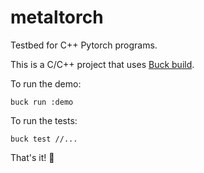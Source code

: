 # metaltorch

Testbed for C++ Pytorch programs.

This is a C/C++ project that uses [Buck build](https://www.buckbuild.com).

To run the demo:

```
buck run :demo
```

To run the tests:

```
buck test //...
```

That's it!  🙌
